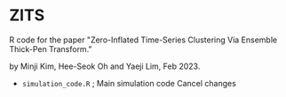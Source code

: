 # ZITS

R code for the paper "Zero-Inflated Time-Series Clustering Via Ensemble Thick-Pen Transform."

by Minji Kim, Hee-Seok Oh and Yaeji Lim, Feb 2023.

* ``simulation_code.R`` ; Main simulation code
Cancel changes
